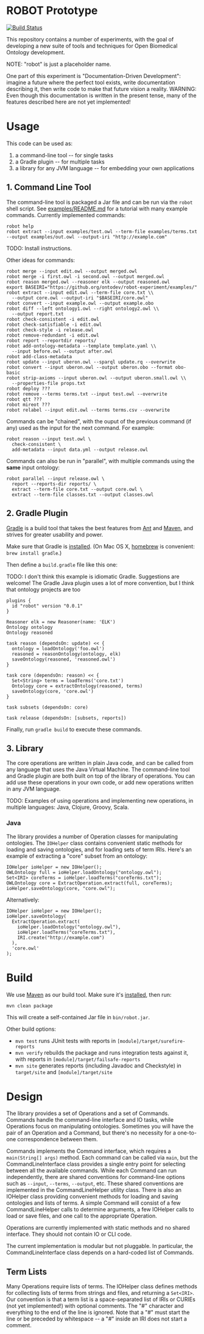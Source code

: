 # ROBOT Prototype

[![Build Status](https://travis-ci.org/ontodev/robot-experimental.svg?branch=master)](https://travis-ci.org/ontodev/robot)

This repository contains a number of experiments, with the goal of developing a new suite of tools and techniques for Open Biomedical Ontology development.

NOTE: "robot" is just a placeholder name.

One part of this experiment is "Documentation-Driven Development": imagine a future where the perfect tool exists, write documentation describing it, then write code to make that future vision a reality. WARNING: Even though this documentation is written in the present tense, many of the features described here are not yet implemented!


# Usage

This code can be used as:

1. a command-line tool -- for single tasks
2. a Gradle plugin -- for multiple tasks
3. a library for any JVM language -- for embedding your own applications


## 1. Command Line Tool

The command-line tool is packaged a Jar file and can be run via the `robot` shell script. See [examples/README.md](https://github.com/ontodev/robot/tree/master/examples/README.md) for a tutorial with many example commands. Currently implemented commands:

    robot help
    robot extract --input examples/test.owl --term-file examples/terms.txt --output examples/out.owl --output-iri "http://example.com"

TODO: Install instructions.

Other ideas for commands:

    robot merge --input edit.owl --output merged.owl
    robot merge -i first.owl -i second.owl --output merged.owl
    robot reason merged.owl --reasoner elk --output reasoned.owl
    export BASEIRI="https://github.org/ontodev/robot-experiment/examples/"
    robot extract --input edit.owl --term-file core.txt \\
      --output core.owl --output-iri "$BASEIRI/core.owl"
    robot convert --input example.owl --output example.obo
    robot diff --left ontology1.owl --right ontology2.owl \\
      --output report.txt
    robot check-consistent -i edit.owl
    robot check-satisfiable -i edit.owl
    robot check-style -i release.owl
    robot remove-redundant -i edit.owl
    robot report --reportdir reports/
    robot add-ontology-metadata --template template.yaml \\
      --input before.owl --output after.owl
    robot add-class-metadata
    robot update --input uberon.owl --sparql update.rq --overwrite
    robot convert --input uberon.owl --output uberon.obo --format obo-basic
    robot strip-axioms --input uberon.owl --output uberon.small.owl \\
      --properties-file props.txt
    robot deploy ???
    robot remove --terms terms.txt --input test.owl --overwrite
    robot qtt ???
    robot mireot ???
    robot relabel --input edit.owl --terms terms.csv --overwrite

Commands can be "chained", with the ouput of the previous command (if any) used as the input for the next command. For example:

    robot reason --input test.owl \
      check-consistent \
      add-metadata --input data.yml --output release.owl

Commands can also be run in "parallel", with multiple commands using the **same** input ontology:

    robot parallel --input release.owl \
      report --reports-dir reports/ \
      extract --term-file core.txt --output core.owl \
      extract --term-file classes.txt --output classes.owl


## 2. Gradle Plugin

[Gradle](http://gradle.org) is a build tool that takes the best features from [Ant](https://ant.apache.org) and [Maven](http://maven.apache.org), and strives for greater usability and power.

Make sure that Gradle is [installed](https://gradle.org/docs/current/userguide/installation.html). (On Mac OS X, [homebrew](http://brew.sh) is convenient: `brew install gradle`.)

Then define a `build.gradle` file like this one:

TODO: I don't think this example is idiomatic Gradle. Suggestions are welcome! The Gradle Java plugin uses a lot of more convention, but I think that ontology projects are too

    plugins {
      id "robot" version "0.0.1"
    }

    Reasoner elk = new Reasoner(name: 'ELK')
    Ontology ontology
    Ontology reasoned

    task reason (dependsOn: update) << {
      ontology = loadOntology('foo.owl')
      reasoned = reasonOntology(ontology, elk)
      saveOntology(reasoned, 'reasoned.owl')
    }

    task core (dependsOn: reason) << {
      Set<String> terms = loadTerms('core.txt')
      Ontology core = extractOntology(reasoned, terms)
      saveOntology(core, 'core.owl')
    }

    task subsets (dependsOn: core)

    task release (dependsOn: [subsets, reports])

Finally, run `gradle build` to execute these commands.


## 3. Library

The core operations are written in plain Java code, and can be called from any language that uses the Java Virtual Machine. The command-line tool and Gradle plugin are both built on top of the library of operations. You can add use these operations in your own code, or add new operations written in any JVM language.

TODO: Examples of using operations and implementing new operations, in multiple languages: Java, Clojure, Groovy, Scala.


### Java

The library provides a number of Operation classes for manipulating ontologies. The `IOHelper` class contains convenient static methods for loading and saving ontologies, and for loading sets of term IRIs. Here's an example of extracting a "core" subset from an ontology:

    IOHelper ioHelper = new IOHelper();
    OWLOntology full = ioHelper.loadOntology("ontology.owl");
    Set<IRI> coreTerms = ioHelper.loadTerms("coreTerms.txt");
    OWLOntology core = ExtractOperation.extract(full, coreTerms);
    ioHelper.saveOntology(core, "core.owl");

Alternatively:

    IOHelper ioHelper = new IOHelper();
    ioHelper.saveOntology(
      ExtractOperation.extract(
        ioHelper.loadOntology("ontology.owl"),
        ioHelper.loadTerms("coreTerms.txt"),
        IRI.create("http://example.com")
      ),
      'core.owl'
    );


# Build

We use [Maven](http://maven.apache.org) as our build tool. Make sure it's [installed](http://maven.apache.org/download.cgi), then run:

    mvn clean package

This will create a self-contained Jar file in `bin/robot.jar`.

Other build options:

- `mvn test` runs JUnit tests with reports in `[module]/target/surefire-reports`
- `mvn verify` rebuilds the package and runs integration tests against it, with reports in `[module]/target/failsafe-reports`
- `mvn site` generates reports (including Javadoc and Checkstyle) in `target/site` and `[module]/target/site`


# Design

The library provides a set of Operations and a set of Commands. Commands handle the command-line interface and IO tasks, while Operations focus on manipulating ontologies. Sometimes you will have the pair of an Operation and a Command, but there's no necessity for a one-to-one correspondence between them.

Commands implements the Command interface, which requires a `main(String[] args)` method. Each command can be called via `main`, but the CommandLineInterface class provides a single entry point for selecting between all the available commands. While each Command can run independently, there are shared conventions for command-line options such as `--input`, `--terms`, `--output`, etc. These shared conventions are implemented in the CommandLineHelper utility class. There is also an IOHelper class providing convenient methods for loading and saving ontologies and lists of terms. A simple Command will consist of a few CommandLineHelper calls to determine arguments, a few IOHelper calls to load or save files, and one call to the appropriate Operation.

Operations are currently implemented with static methods and no shared interface. They should not contain IO or CLI code.

The current implementation is modular but not pluggable. In particular, the CommandLineInterface class depends on a hard-coded list of Commands.


## Term Lists

Many Operations require lists of terms. The IOHelper class defines methods for collecting lists of terms from strings and files, and returning a `Set<IRI>`. Our convention is that a term list is a space-separated list of IRIs or CURIEs (not yet implemented!) with optional comments. The "#" character and everything to the end of the line is ignored. Note that a "#" must start the line or be preceded by whitespace -- a "#" inside an IRI does not start a comment.


